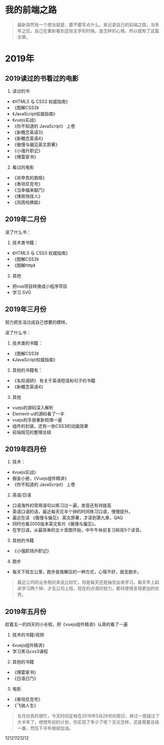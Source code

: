 # 我的前端之路
> 最新突然有一个想法就是，要不要写点什么，来记录自己的前端之路，当多年之后，自己在重新看到这些文字的时候，是怎样的心情，所以就有了这篇文章。

# 2019年

## 2019读过的书看过的电影

1. 读过的书

- 《HTML5 与 CSS3 权威指南》
- 《图解CSS3》
- 《JavaScript权威指南》
- 《vuejs实战》
- 《你不知道的 JavaScript》 上卷
- 《新概念英语3》
- 《新概念英语4》
- 《傲慢与偏见英文原著》
- 《小强升职记》
- 《傅雷家书》

2. 看过的电影

- 《肖申克的救赎》
- 《泰坦尼克号》
- 《当幸福来敲门》
- 《律政俏佳人》
- 《风雨哈佛路》


## 2019年二月份

读了什么书：

1. 技术类书籍：

- 《HTML5 与 CSS3 权威指南》
- 《图解CSS3》
- 《图解http》

2. 其他

- 把vue项目转换成小程序项目
- 学习 SVG

## 2019年三月份

努力把生活过成自己想要的模样。

读了什么书：

1. 技术类的书籍：

- 《图解CSS3》
- 《JavaScript权威指南》

2. 其他的书籍有：

- 《名校调研》 有关于英语短语和句子的书籍
- 《新概念英语4》

3. 其他

- vuejs的源码深入解析
- Element-ui的源码看了一半
- vuejs的手册重新梳理一遍
- 组件的封装，还有一些CSS3的动画效果
- 前端规范的整理总结

## 2019年四月份

1. 技术：

- 《vuejs实战》 
- 掘金小册，《Vuejs组件精讲》
- 《你不知道的 JavaScript》 上卷

2. 英语/日语

- 口语海外的常用语句以练习过一遍，发音还有待提高
- 英语口语的话，最近每天花半个钟的时间练习口语，慢慢提升。
- 最近在读 《傲慢与偏见》 英文原著，才读到第九章，QAQ
- 同时也看2005版本英文影片《傲慢与偏见》。
- 在学日语，从最简单的五十音图开始，中午午休前复习和背5个读音。

3. 其他的书籍

- 《小强职场升职记》

4. 跑步
- 每天下班五公里，跑步是我解压的一种方式，心情不好，就去跑步。

> 最近公司的业务相对来说比较忙，但是每天还是抽空出来学习，每天早上起床学习两个钟，才去公司上班，现在的点滴的努力，都将使得变得更加的优秀。

## 2019年五月份

趁着五一的四天的小长假，把《vuejs组件精讲》认真的看了一遍

1. 技术的书籍/视频

- 《vuejs组件精讲》
- 学习黑马css3课程

2. 其他的书籍

- 《傅雷家书》
- 《日语日门》

3. 电影

- 《泰坦尼克号》
- 《飞驰人生》

> 五月份真的很忙，今天时间定格在2019年5月26号的周日，再过一周就过了大半年了，想想年初的计划，你实现了多少了呢？无论怎样，还是需要总结一番，然后下半年继续加油。

12121121212